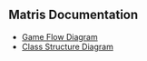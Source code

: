 ## Matris Documentation

* [Game Flow Diagram](GameFlow.html)
* [Class Structure Diagram](ClassStructure.html)
